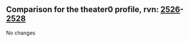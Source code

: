 ## Comparison for the theater0 profile, rvn: [2526](https://github.com/PRO100KatYT/FortniteProfileRevisions/tree/main/profiles/theater0/2526%20theater0.json)-[2528](https://github.com/PRO100KatYT/FortniteProfileRevisions/tree/main/profiles/theater0/2528%20theater0.json)

No changes
